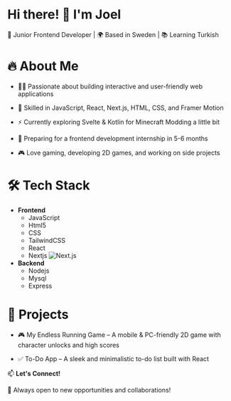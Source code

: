 # Hi there! 👋 I'm Joel

 🚀 Junior Frontend Developer | 🌍 Based in Sweden | 📚 Learning Turkish

# 🔥 About Me

- 👨‍💻 Passionate about building interactive and user-friendly web applications

- 🎨 Skilled in JavaScript, React, Next.js, HTML, CSS, and Framer Motion

- ⚡ Currently exploring Svelte & Kotlin for Minecraft Modding a little bit

- 📅 Preparing for a frontend development internship in 5-6 months

- 🎮 Love gaming, developing 2D games, and working on side projects

# 🛠️ Tech Stack
- **Frontend**
   - JavaScript
   - Html5
   - CSS 
   - TailwindCSS
   - React
   - Nextjs ![Next.js](https://img.shields.io/badge/Next.js-000000?style=for-the-badge&logo=nextdotjs&logoColor=white)
- **Backend**
   - Nodejs 
   - Mysql 
   - Express

# 📌 Projects

- 🎮 My Endless Running Game – A mobile & PC-friendly 2D game with character unlocks and high scores

- ✅ To-Do App – A sleek and minimalistic to-do list built with React

📫 **Let's Connect!**



🚀 Always open to new opportunities and collaborations!
